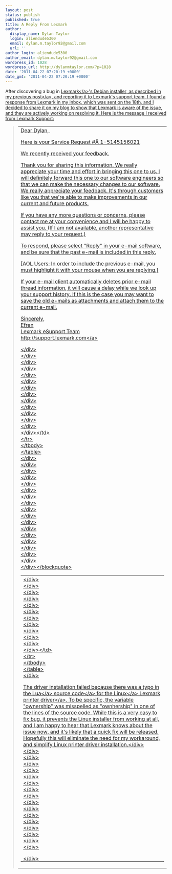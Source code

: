```yaml
---
layout: post
status: publish
published: true
title: A Reply From Lexmark
author:
  display_name: Dylan Taylor
  login: aliendude5300
  email: dylan.m.taylor92@gmail.com
  url: ''
author_login: aliendude5300
author_email: dylan.m.taylor92@gmail.com
wordpress_id: 1028
wordpress_url: http://dylanmtaylor.com/?p=1028
date: '2011-04-22 07:20:19 +0000'
date_gmt: '2011-04-22 07:20:19 +0000'
---
```

<p>After discovering a bug in <a class="zem_slink" title="Lexmark" rel="homepage" href="http:&#47;&#47;www.lexmark.com&#47;">Lexmark<&#47;a>'s Debian installer, as described in <a href="http:&#47;&#47;dylanmtaylor.com&#47;2011&#47;04&#47;17&#47;fixing-lexmark-printer-driver-installation-in-ubuntu-11-04&#47;">my previous post<&#47;a>, and reporting it to Lexmark's support team, I found a response from Lexmark in my inbox, which was sent on the 18th, and I decided to share it on my blog to show that Lexmark is aware of the issue, and they are actively working on resolving it. Here is the message I received from Lexmark Support:</p>
<blockquote>
<div>
<div>
<div>
<div>
<div>
<div>
<div>
<div>
<div>
<div>
<div>
<div>
<div>
<div>
<div>
<div>
<div>
<div>
<table cellpadding="0">
<tbody>
<tr>
<td>
<div>
<div>
<div>
<div>
<div>
<div>
<div>
<div>
<div>
<div id=":10i">
<div>
<div>
<div id=":10k">
<div id=":10j">Dear Dylan,&nbsp;</p>
<p>Here is your Service Request #&Acirc;&nbsp;1-5145156021</p>
<p>We recently received your feedback.</p>
<p>Thank you for sharing this information. We really appreciate your time and effort in bringing this one to us. I will definitely forward this one to our software engineers so that we can make the necessary changes to our software. We really appreciate your feedback. It's through customers like you that we're able to make improvements in our current and future products.</p>
<p>If you have any more questions or concerns, please contact me at your convenience and I will be happy to assist you. (If I am not available, another representative may reply to your request.)</p>
<p>To respond, please select "Reply" in your e-mail software, and be sure that the past e-mail is included in this reply.</p>
<p>[AOL Users: In order to include the previous e-mail, you must highlight it with your mouse when you are replying.]</p>
<p>If your e-mail client automatically deletes prior e-mail thread information, it will cause a delay while we look up your support history. If this is the case you may want to save the old e-mails as attachments and attach them to the current e-mail.</p>
<p>Sincerely,<br />
Efren<br />
Lexmark eSupport Team<br />
<a href="http:&#47;&#47;support.lexmark.com&#47;" target="_blank">http:&#47;&#47;support.lexmark.com<&#47;a></p>
<p><&#47;div><br />
<&#47;div><br />
<&#47;div><br />
<&#47;div><br />
<&#47;div><br />
<&#47;div><br />
<&#47;div><br />
<&#47;div><br />
<&#47;div><br />
<&#47;div><br />
<&#47;div><br />
<&#47;div><br />
<&#47;div><br />
<&#47;div><&#47;td><br />
<&#47;tr><br />
<&#47;tbody><br />
<&#47;table><br />
<&#47;div><br />
<&#47;div><br />
<&#47;div><br />
<&#47;div><br />
<&#47;div><br />
<&#47;div><br />
<&#47;div><br />
<&#47;div><br />
<&#47;div><br />
<&#47;div><br />
<&#47;div><br />
<&#47;div><br />
<&#47;div><br />
<&#47;div><br />
<&#47;div><br />
<&#47;div><br />
<&#47;div><br />
<&#47;div><&#47;blockquote></p>
<div>
<div>
<div>
<div>
<div>
<div>
<div>
<div>
<div>
<div>
<div>
<div>
<div>
<div>
<div>
<div>
<div>
<table cellpadding="0">
<tbody>
<tr>
<td>
<div>
<div>
<div>
<div>
<div>
<div>
<div>
<div>
<div>
<div id=":10i">
<div>
<div><&#47;div><br />
<&#47;div><br />
<&#47;div><br />
<&#47;div><br />
<&#47;div><br />
<&#47;div><br />
<&#47;div><br />
<&#47;div><br />
<&#47;div><br />
<&#47;div><br />
<&#47;div><br />
<&#47;div><&#47;td><br />
<&#47;tr><br />
<&#47;tbody><br />
<&#47;table><br />
<&#47;div></p>
<div>The driver installation failed because there was a typo in the <a class="zem_slink" title="Lua (programming language)" rel="homepage" href="http:&#47;&#47;www.lua.org">Lua<&#47;a> <a class="zem_slink" title="Source code" rel="wikipedia" href="http:&#47;&#47;en.wikipedia.org&#47;wiki&#47;Source_code">source code<&#47;a> for the <a class="zem_slink" title="Linux" rel="wikipedia" href="http:&#47;&#47;en.wikipedia.org&#47;wiki&#47;Linux">Linux<&#47;a> Lexmark <a class="zem_slink" title="Printer driver" rel="wikipedia" href="http:&#47;&#47;en.wikipedia.org&#47;wiki&#47;Printer_driver">printer driver<&#47;a>. To be specific, the variable "ownership" was misspelled as "ownhership" in one of the lines of the source code. While this is a very easy to fix bug, it prevents the Linux installer from working at all, and I am happy to hear that Lexmark knows about the issue now, and it's likely that a quick fix will be released. Hopefully this will eliminate the need for my workaround, and simplify Linux printer driver installation.<&#47;div><br />
<&#47;div><br />
<&#47;div><br />
<&#47;div><br />
<&#47;div><br />
<&#47;div><br />
<&#47;div><br />
<&#47;div><br />
<&#47;div><br />
<&#47;div><br />
<&#47;div><br />
<&#47;div><br />
<&#47;div><br />
<&#47;div><br />
<&#47;div><br />
<&#47;div><br />
<&#47;div></p>
<div class="zemanta-pixie" style="margin-top: 10px; height: 15px;"><img class="zemanta-pixie-img" style="border: none; float: right;" src="http:&#47;&#47;dylanmtaylor.com&#47;wp-content&#47;uploads&#47;2011&#47;06&#47;pixy13.gif" alt="" &#47;><&#47;div></p>
